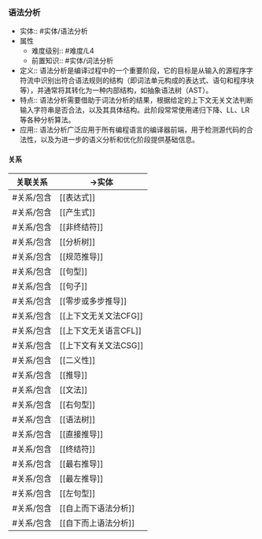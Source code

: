 ###  语法分析 
- 实体:: #实体/语法分析 
- 属性
	- 难度级别:: #难度/L4 
	- 前置知识:: #实体/词法分析 
- 定义:: 语法分析是编译过程中的一个重要阶段，它的目标是从输入的源程序字符流中识别出符合语法规则的结构（即词法单元构成的表达式、语句和程序块等），并通常将其转化为一种内部结构，如抽象语法树（AST）。
- 特点::  语法分析需要借助于词法分析的结果，根据给定的上下文无关文法判断输入字符串是否合法，以及其具体结构。此阶段常常使用递归下降、LL、LR等各种分析算法。
- 应用:: 语法分析广泛应用于所有编程语言的编译器前端，用于检测源代码的合法性，以及为进一步的语义分析和优化阶段提供基础信息。
#### 关系
| 关联关系 | ->实体 |
| ---- | ---- |
| #关系/包含 | [[表达式]] |
| #关系/包含 | [[产生式]] |
| #关系/包含 | [[非终结符]] |
| #关系/包含 | [[分析树]] |
| #关系/包含 | [[规范推导]] |
| #关系/包含 | [[句型]] |
| #关系/包含 | [[句子]] |
| #关系/包含 | [[零步或多步推导]] |
| #关系/包含 | [[上下文无关文法CFG]] |
| #关系/包含 | [[上下文无关语言CFL]] |
| #关系/包含 | [[上下文有关文法CSG]] |
| #关系/包含  | [[二义性]] |
| #关系/包含 | [[推导]] |
| #关系/包含 | [[文法]] |
| #关系/包含 | [[右句型]] |
| #关系/包含 | [[语法树]] |
| #关系/包含 | [[直接推导]] |
| #关系/包含 | [[终结符]] |
| #关系/包含 | [[最右推导]] |
| #关系/包含 | [[最左推导]] |
| #关系/包含 | [[左句型]] |
| #关系/包含 | [[自上而下语法分析]] |
| #关系/包含 | [[自下而上语法分析]] |